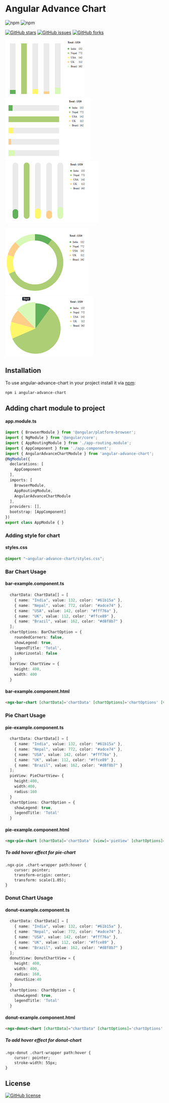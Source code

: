 # Angular Advance Chart


![npm](https://img.shields.io/npm/v/angular-advance-chart)
![npm](https://img.shields.io/npm/dt/angular-advance-chart)

[![GitHub stars](https://img.shields.io/github/stars/SomeshKb/Angular-Advance-Chart)](https://github.com/SomeshKb/Angular-Advance-Chart/stargazers)
[![GitHub issues](https://img.shields.io/github/issues/SomeshKb/Angular-Advance-Chart)](https://github.com/SomeshKb/Angular-Advance-Chart/issues)
[![GitHub forks](https://img.shields.io/github/forks/SomeshKb/Angular-Advance-Chart)](https://github.com/SomeshKb/Angular-Advance-Chart/network)

![alt text](https://github.com/SomeshKb/Angular-Advance-Chart/blob/main/images/bar-graph.png?raw=true)
![alt text](https://github.com/SomeshKb/Angular-Advance-Chart/blob/main/images/horizontal-bar-graph.png?raw=true)
![alt text](https://github.com/SomeshKb/Angular-Advance-Chart/blob/main/images/rounded-bar-graph.png?raw=true)

![alt text](https://github.com/SomeshKb/angular-advance-chart/blob/main/images/donut-chart.png?raw=true)
![alt text](https://github.com/SomeshKb/angular-advance-chart/blob/main/images/pie-chart.png?raw=true)

## Installation

To use angular-advance-chart in your project install it via [npm](https://www.npmjs.com/package/angular-advance-chart):

```bash
npm i angular-advance-chart
```

## Adding chart module to project

#### app.module.ts
```typescript
import { BrowserModule } from '@angular/platform-browser';
import { NgModule } from '@angular/core';
import { AppRoutingModule } from './app-routing.module';
import { AppComponent } from './app.component';
import { AngularAdvanceChartModule } from 'angular-advance-chart';
@NgModule({
  declarations: [
    AppComponent
  ],
  imports: [
    BrowserModule,
    AppRoutingModule,
    AngularAdvanceChartModule
  ],
  providers: [],
  bootstrap: [AppComponent]
})
export class AppModule { }
```

### Adding style for chart 
#### styles.css 
```css
@import "~angular-advance-chart/styles.css";

```


### Bar Chart Usage

#### bar-example.component.ts
```typescript
  chartData: ChartData[] = [
    { name: "India", value: 132, color: "#61b15a" },
    { name: "Nepal", value: 772, color: "#adce74" },
    { name: "USA", value: 142, color: "#fff76a" },
    { name: "UK", value: 112, color: "#ffce89" },
    { name: "Brazil", value: 162, color: "#d8f8b7" }
  ];
  chartOptions: BarChartOption = {
    roundedCorners: false,
    showLegend: true,
    legendTitle: 'Total',
    isHorizontal: false
  }
  barView: ChartView = {
    height: 400,
    width: 400
  }
```

#### bar-example.component.html
```HTML
<ngx-bar-chart [chartData]='chartData' [chartOptions]='chartOptions' [view]='barView' ></ngx-bar-chart>
```

### Pie Chart Usage

#### pie-example.component.ts
```typescript
  chartData: ChartData[] = [
    { name: "India", value: 132, color: "#61b15a" },
    { name: "Nepal", value: 772, color: "#adce74" },
    { name: "USA", value: 142, color: "#fff76a" },
    { name: "UK", value: 112, color: "#ffce89" },
    { name: "Brazil", value: 162, color: "#d8f8b7" }
  ];
  pieView: PieChartView= {
    height:400,
    width:400,
    radius:160
  }
  chartOptions: ChartOption = {
    showLegend: true,
    legendTitle: 'Total'
  }
```

#### pie-example.component.html
```HTML
<ngx-pie-chart [chartData]='chartData' [view]='pieView' [chartOptions]='chartOptions'></ngx-pie-chart>
```
##### To add hover effect for pie-chart
```
.ngx-pie .chart-wrapper path:hover {
    cursor: pointer;
    transform-origin: center;
    transform: scale(1.05);
}
```

### Donut Chart Usage

#### donut-example.component.ts
```typescript
  chartData: ChartData[] = [
    { name: "India", value: 132, color: "#61b15a" },
    { name: "Nepal", value: 772, color: "#adce74" },
    { name: "USA", value: 142, color: "#fff76a" },
    { name: "UK", value: 112, color: "#ffce89" },
    { name: "Brazil", value: 162, color: "#d8f8b7" }
  ];
  donutView: DonutChartView = {
    height: 400,
    width: 400,
    radius: 160,
    donutSize:40
  }
  chartOptions: ChartOption = {
    showLegend: true,
    legendTitle: 'Total'
  }

```

#### donut-example.component.html
```HTML
<ngx-donut-chart [chartData]="chartData" [chartOptions]='chartOptions' [view]='donutView'></ngx-donut-chart>
```
##### To add hover effect for donut-chart
```
.ngx-donut .chart-wrapper path:hover {
    cursor: pointer;
    stroke-width: 55px;
}
```


## License
[![GitHub license](https://img.shields.io/github/license/SomeshKb/Angular-Advance-Chart)](https://github.com/SomeshKb/Angular-Advance-Chart/blob/main/LICENSE)

